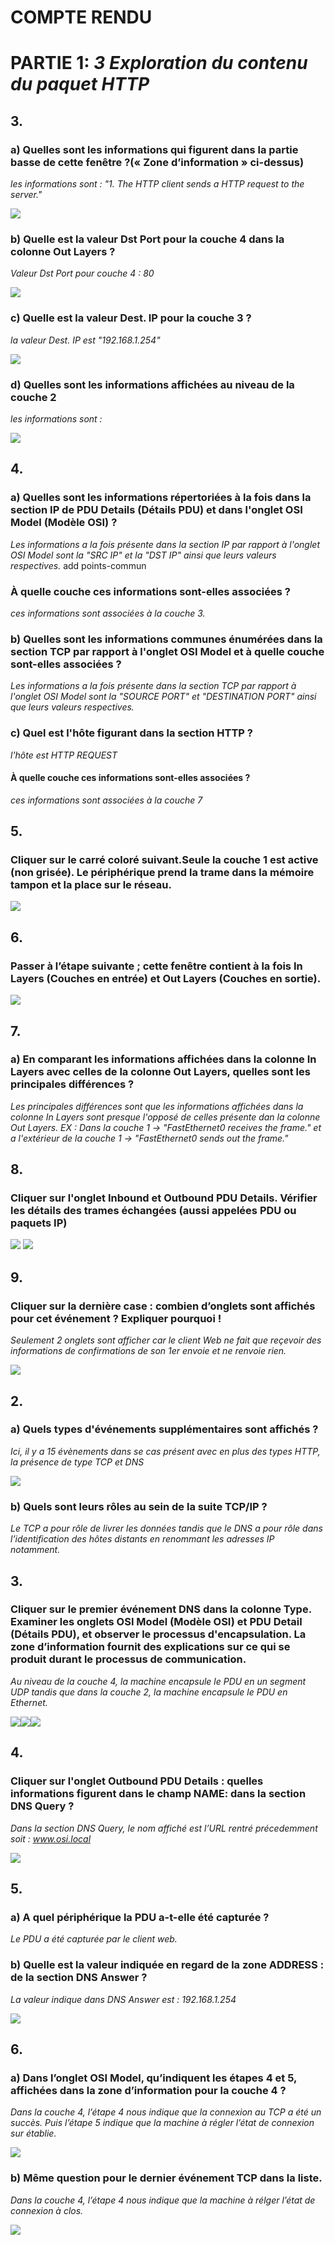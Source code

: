 # COMPTE RENDU
# PARTIE 1: *3 Exploration du contenu du paquet HTTP*
## 3.
### **a) Quelles sont les informations qui figurent dans la partie basse de cette fenêtre ?(« Zone d’information » ci-dessus)**
_les informations sont : "1. The HTTP client sends a HTTP request to the server."_

![](img/01.png)

### **b) Quelle est la valeur Dst Port pour la couche 4 dans la colonne Out Layers ?**
_Valeur Dst Port pour couche 4 : 80_

![](img/02.png)


### c) **Quelle est la valeur Dest. IP pour la couche 3 ?**
_la valeur Dest. IP est "192.168.1.254"_

![](img/03.png)
### d) **Quelles sont les informations affichées au niveau de la couche 2** 
_les informations sont :_

![](img/04.png)

## 4.
### a) **Quelles sont les informations répertoriées à la fois dans la section IP de PDU Details (Détails PDU) et dans l'onglet OSI Model (Modèle OSI) ?**
_Les informations a la fois présente dans la section IP par rapport à l'onglet OSI Model sont la "SRC IP" et la "DST IP" ainsi que leurs valeurs respectives._
add points-commun 

### **À quelle couche ces informations sont-elles associées ?**
_ces informations sont associées à la couche 3._

### b) **Quelles sont les informations communes énumérées dans la section TCP par rapport à l'onglet OSI Model et à quelle couche sont-elles associées ?**
_Les informations a la fois présente dans la section TCP par rapport à l'onglet OSI Model sont la "SOURCE PORT" et "DESTINATION PORT" ainsi que leurs valeurs respectives._

### c) **Quel est l'hôte figurant dans la section HTTP ?**
_l'hôte est HTTP REQUEST_

#### **À quelle couche ces informations sont-elles associées ?**
_ces informations sont associées à la couche 7_

## 5. 
### **Cliquer sur le carré coloré suivant.Seule la couche 1 est active (non grisée). Le périphérique prend la trame dans la mémoire tampon et la place sur le réseau.**
![](img/05.png)

## 6. 
### **Passer à l’étape suivante ; cette fenêtre contient à la fois In Layers (Couches en entrée) et Out Layers (Couches en sortie).**
![](img/06.png)

## 7.
### a) **En comparant les informations affichées dans la colonne In Layers avec celles de la colonne Out Layers, quelles sont les principales différences ?** 
_Les principales différences sont que les informations affichées dans la colonne In Layers sont presque l'opposé de celles présente dan la colonne Out Layers. EX : Dans la couche 1 -> "FastEthernet0 receives the frame." et a l'extérieur de la couche 1 -> "FastEthernet0 sends out the frame."_

## 8.
### **Cliquer sur l'onglet Inbound et Outbound PDU Details. Vérifier les détails des trames échangées (aussi appelées PDU ou paquets IP)**
![](img/07.png)
![](img/08.png)

## 9.
### **Cliquer sur la dernière case : combien d’onglets sont affichés pour cet événement ? Expliquer pourquoi !**
_Seulement 2 onglets sont afficher car le client Web ne fait que reçevoir des informations de confirmations de son 1er envoie et ne renvoie rien._

![](img/09.png)

## 2.
### **a) Quels types d'événements supplémentaires sont affichés ?**
_Ici, il y a 15 évènements dans se cas présent avec en plus des types HTTP, la présence de type TCP et DNS_

![](img/img2a_PartieII.png)

### **b) Quels sont leurs rôles au sein de la suite TCP/IP ?**
_Le TCP a pour rôle de livrer les données tandis que le DNS a pour rôle dans l’identification des hôtes distants en renommant les adresses IP notamment._


## 3.
### **Cliquer sur le premier événement DNS dans la colonne Type. Examiner les onglets OSI Model (Modèle OSI) et PDU Detail (Détails PDU), et observer le processus d'encapsulation. La zone d’information fournit des explications sur ce qui se produit durant le processus de communication.**
_Au niveau de la couche 4, la machine encapsule le PDU en un segment UDP tandis que dans la couche 2, la machine encapsule le PDU en Ethernet._

![](img/img3.1_PartII.png)![](img/img3bis_PartII.png)![](img/img3ter_PartII.png)

## 4.
### **Cliquer sur l'onglet Outbound PDU Details : quelles informations figurent dans le champ NAME: dans la section DNS Query ?**
_Dans la section DNS Query, le nom affiché est l’URL rentré précedemment soit : www.osi.local_

![](img/img4_PartII.png)

## 5. 
### **a) A quel périphérique la PDU a-t-elle été capturée ?**
_Le PDU a été capturée par le client web._
 ### **b) Quelle est la valeur indiquée en regard de la zone ADDRESS : de la section DNS Answer ?**
_La valeur indique dans DNS Answer est : 192.168.1.254_

![](img/img5_PartII.png)

## 6.
### **a) Dans l’onglet OSI Model, qu’indiquent les étapes 4 et 5, affichées dans la zone d’information pour la couche 4 ?**
_Dans la couche 4, l’étape 4 nous indique que la connexion au TCP a été un succès. Puis l’étape 5 indique que la machine à régler l’état de connexion sur établie._

![](img/img6_partII.png)

### **b) Même question pour le dernier événement TCP dans la liste.**
_Dans la couche 4, l’étape 4 nous indique que la machine à rélger l’état de connexion à clos._

![](img/img6b_partII.png)
